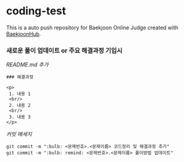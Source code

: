 # coding-test

This is a auto push repository for Baekjoon Online Judge created with [BaekjoonHub](https://github.com/BaekjoonHub/BaekjoonHub).

### 새로운 풀이 업데이트 or 주요 해결과정 기입시

_README.md 추가_

```
### 해결과정

<p>
 1. 내용 1
 <br/>
 2. 내용 2
 <br/>
 3. 내용 3
</p>
```

_커밋 메세지_

```
git commit -m ":bulb: <문제번호>.<문제이름> 코드정리 및 해결과정 추가"
git commit -m ":bulb: remind: <문제번호>.<문제이름> 풀이방법 업데이트"
```
